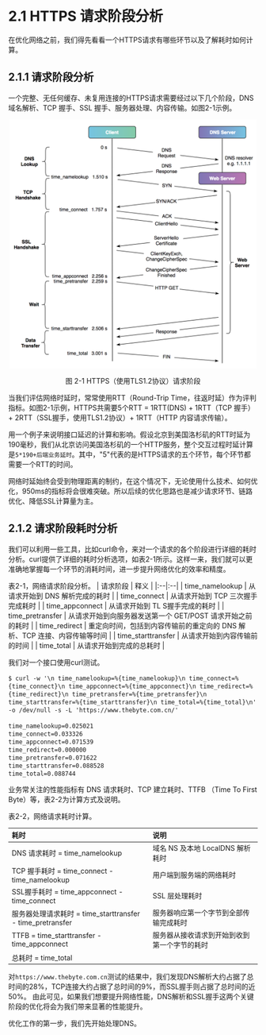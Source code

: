# 2.1 HTTPS 请求阶段分析

在优化网络之前，我们得先看看一个HTTPS请求有哪些环节以及了解耗时如何计算。

## 2.1.1 请求阶段分析

一个完整、无任何缓存、未复用连接的HTTPS请求需要经过以下几个阶段，DNS域名解析、TCP 握手、SSL 握手、服务器处理、内容传输。如图2-1示例。

<div  align="center">
	<img src="../content/assets/http-process.png" width = "500"  align=center />
	<p>图 2-1 HTTPS（使用TLS1.2协议）请求阶段</p>
</div>

当我们评估网络时延时，常常使用RTT（Round-Trip Time，往返时延）作为评判指标。如图2-1示例，HTTPS共需要5个RTT = 1RTT(DNS) + 1RTT（TCP 握手）+ 2RTT（SSL握手，使用TLS1.2协议）+ 1RTT（HTTP 内容请求传输）。

用一个例子来说明接口延迟的计算和影响。假设北京到美国洛杉矶的RTT时延为190毫秒，我们从北京访问美国洛杉矶的一个HTTP服务，整个交互过程时延计算是`5*190+后端业务延时`。其中，"5"代表的是HTTPS请求的五个环节，每个环节都需要一个RTT的时间。

网络时延始终会受到物理距离的制约，在这个情况下，无论使用什么技术、如何优化，950ms的指标将会很难突破。所以后续的优化思路也是减少请求环节、链路优化、降低SSL计算量为主。

## 2.1.2 请求阶段耗时分析

我们可以利用一些工具，比如curl命令，来对一个请求的各个阶段进行详细的耗时分析。curl提供了详细的耗时分析选项，如表2-1所示。这样一来，我们就可以更准确地掌握每一个环节的消耗时间，进一步提升网络优化的效率和精度。

表2-1，网络请求阶段分析。
| 请求阶段 | 释义 |
|:--|:--|
| time_namelookup | 从请求开始到 DNS 解析完成的耗时 |
| time_connect | 从请求开始到 TCP 三次握手完成耗时 |
| time_appconnect | 从请求开始到 TL S握手完成的耗时 |
| time_pretransfer | 从请求开始到向服务器发送第一个 GET/POST 请求开始之前的耗时 |
| time_redirect | 重定向时间，包括到内容传输前的重定向的 DNS 解析、TCP 连接、内容传输等时间 |
| time_starttransfer | 从请求开始到内容传输前的时间 |
| time_total | 从请求开始到完成的总耗时 |

我们对一个接口使用curl测试。

```
$ curl -w '\n time_namelookup=%{time_namelookup}\n time_connect=%{time_connect}\n time_appconnect=%{time_appconnect}\n time_redirect=%{time_redirect}\n time_pretransfer=%{time_pretransfer}\n time_starttransfer=%{time_starttransfer}\n time_total=%{time_total}\n' -o /dev/null -s -L 'https://www.thebyte.com.cn/'

time_namelookup=0.025021
time_connect=0.033326
time_appconnect=0.071539
time_redirect=0.000000
time_pretransfer=0.071622
time_starttransfer=0.088528
time_total=0.088744
```

业务常关注的性能指标有 DNS 请求耗时、TCP 建立耗时、TTFB （Time To First Byte）等，表2-2为计算方式及说明。

表2-2，网络请求耗时计算。

| 耗时 | 说明 |
|:--|:--|
| DNS 请求耗时 = time_namelookup | 域名 NS 及本地 LocalDNS 解析耗时 |
| TCP 握手耗时 = time_connect - time_namelookup | 用户端到服务端的网络耗时 |
| SSL握手耗时 = time_appconnect - time_connect | SSL 层处理耗时 |
| 服务器处理请求耗时 = time_starttransfer - time_pretransfer | 服务器响应第一个字节到全部传输完成耗时 |
| TTFB  = time_starttransfer - time_appconnect | 服务器从接收请求到开始到收到第一个字节的耗时 |
| 总耗时 = time_total ||


对`https://www.thebyte.com.cn`测试的结果中，我们发现DNS解析大约占据了总时间的28%，TCP连接大约占据了总时间的9%，而SSL握手则占据了总时间的近50%。
由此可见，如果我们想要提升网络性能，DNS解析和SSL握手这两个关键阶段的优化将会为我们带来显著的性能提升。

优化工作的第一步，我们先开始处理DNS。

